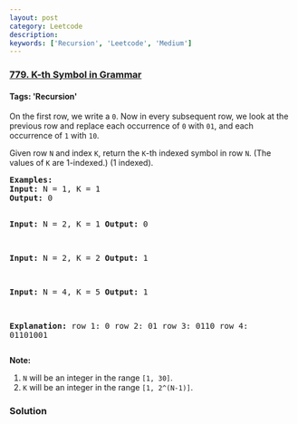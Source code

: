 ```yaml
---
layout: post
category: Leetcode
description: 
keywords: ['Recursion', 'Leetcode', 'Medium']
---
```

### [779. K-th Symbol in Grammar](https://leetcode.com/problems/k-th-symbol-in-grammar)

#### Tags: 'Recursion'

<div class="content__u3I1 question-content__JfgR"><div><p>On the first row, we write a <code>0</code>. Now in every subsequent row, we look at the previous row and replace each occurrence of <code>0</code> with <code>01</code>, and each occurrence of <code>1</code> with <code>10</code>.</p>
<p>Given row <code>N</code> and index <code>K</code>, return the <code>K</code>-th indexed symbol in row <code>N</code>. (The values of <code>K</code> are 1-indexed.) (1 indexed).</p>
<pre><strong>Examples:</strong>
<strong>Input:</strong> N = 1, K = 1
<strong>Output:</strong> 0

<strong>Input:</strong> N = 2, K = 1
<strong>Output:</strong> 0

<strong>Input:</strong> N = 2, K = 2
<strong>Output:</strong> 1

<strong>Input:</strong> N = 4, K = 5
<strong>Output:</strong> 1

<strong>Explanation:</strong>
row 1: 0
row 2: 01
row 3: 0110
row 4: 01101001
</pre>
<p><strong>Note:</strong></p>
<ol>
<li><code>N</code> will be an integer in the range <code>[1, 30]</code>.</li>
<li><code>K</code> will be an integer in the range <code>[1, 2^(N-1)]</code>.</li>
</ol>
</div></div>

### Solution
